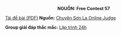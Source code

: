 **<center>NGUỒN: Free Contest 57</center>**

[Tải đề bài (PDF)](/statements/2309/THUPHAM.pdf)
**Nguồn:** [Chuyên Sơn La Online Judge](http://csloj.ddns.net/)

**Group giải đáp thắc mắc:** [Lập trình 24h](https://www.facebook.com/groups/1386904321519984)